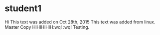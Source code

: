 # student1
Hi 
This text was added on Oct 28th, 2015
This text was added from linux.
Master Copy HIHIHIHIH:wq!
:wq!
Testing.

